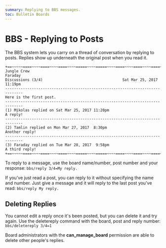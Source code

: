 ```yaml
---
summary: Replying to BBS messages.
toc: Bulletin Boards
---
```

# BBS - Replying to Posts

The BBS system lets you carry on a thread of conversation by replying to posts.  Replies show up underneath the original post when you read it.

    +==~~~~~====~~~~====~~~~====~~~~=====~~~~=====~~~~====~~~~====~~~~====~~~~~==+          
    Jungle Crew                                                           Faraday           
    Discussions (3/4)                                    Sat Mar 25, 2017 11:19pm           
    ------------------------------------------------------------------------------          
    Here is the first post.          
    ------------------------------------------------------------------------------          
    (1) Mikolas replied on Sat Mar 25, 2017 11:20pm         
    A reply!           
    ------------------------------------------------------------------------------          
    (2) Tamlin replied on Mon Mar 27, 2017  8:30pm          
    Another reply!       
    ------------------------------------------------------------------------------          
    (3) Faraday replied on Tue Mar 28, 2017  9:58pm         
    A third reply!   
    +==~~~~~====~~~~====~~~~====~~~~=====~~~~=====~~~~====~~~~====~~~~====~~~~~==+ 

To reply to a message, use the board name/number, post number and your response: `bbs/reply 3/4=My reply.`

If you've just read a post, you can reply to it without specifying the name and number.  Just give a message and it will reply to the last post you've read: `bbs/reply My reply.`

## Deleting Replies

You cannot edit a reply once it's been posted, but you can delete it and try again.  Use the deletereply command with the board, post and reply number:  `bbs/deletereply 3/4=1`

Board administrators with the **can\_manage\_board** permission are able to delete other people's replies.
